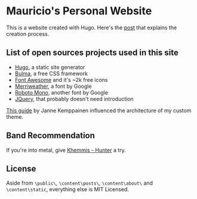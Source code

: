 # Mauricio's Personal Website

This is a website created with Hugo. Here's the [post](https://maurcz.github.io/posts/001-building-a-blog-in-2020/) that explains the creation process.

## List of open sources projects used in this site

- [Hugo](https://gohugo.io/), a static site generator
- [Bulma](https://bulma.io/), a free CSS framework
- [Font Awesome](https://fontawesome.com/icons?d=gallery&m=free) and it's ~2k free icons
- [Merriweather](https://fonts.google.com/specimen/Merriweather), a font by Google
- [Roboto Mono](https://fonts.google.com/specimen/Roboto+Mono), another font by Google
- [JQuery](https://jquery.com/), that probably doesn't need introduction

[This guide](https://www.pakstech.com/blog/create-hugo-theme/) by Janne Kemppainen influenced the architecture of my custom theme.

## Band Recommendation

If you're into metal, give [Khemmis - Hunter](https://open.spotify.com/album/3u16EqmIewkFrJLvGQFVmL?si=z08XXF5CSgmR4ZTBEsQAdw) a try.

## License

Aside from `\public\`, `\content\posts\`, `\content\about\` and `\content\static`, everything else is MIT Licensed.
